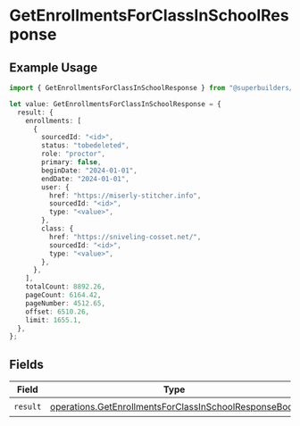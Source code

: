 # GetEnrollmentsForClassInSchoolResponse

## Example Usage

```typescript
import { GetEnrollmentsForClassInSchoolResponse } from "@superbuilders/oneroster/models/operations";

let value: GetEnrollmentsForClassInSchoolResponse = {
  result: {
    enrollments: [
      {
        sourcedId: "<id>",
        status: "tobedeleted",
        role: "proctor",
        primary: false,
        beginDate: "2024-01-01",
        endDate: "2024-01-01",
        user: {
          href: "https://miserly-stitcher.info",
          sourcedId: "<id>",
          type: "<value>",
        },
        class: {
          href: "https://sniveling-cosset.net/",
          sourcedId: "<id>",
          type: "<value>",
        },
      },
    ],
    totalCount: 8892.26,
    pageCount: 6164.42,
    pageNumber: 4512.65,
    offset: 6510.26,
    limit: 1655.1,
  },
};
```

## Fields

| Field                                                                                                                          | Type                                                                                                                           | Required                                                                                                                       | Description                                                                                                                    |
| ------------------------------------------------------------------------------------------------------------------------------ | ------------------------------------------------------------------------------------------------------------------------------ | ------------------------------------------------------------------------------------------------------------------------------ | ------------------------------------------------------------------------------------------------------------------------------ |
| `result`                                                                                                                       | [operations.GetEnrollmentsForClassInSchoolResponseBody](../../models/operations/getenrollmentsforclassinschoolresponsebody.md) | :heavy_check_mark:                                                                                                             | N/A                                                                                                                            |